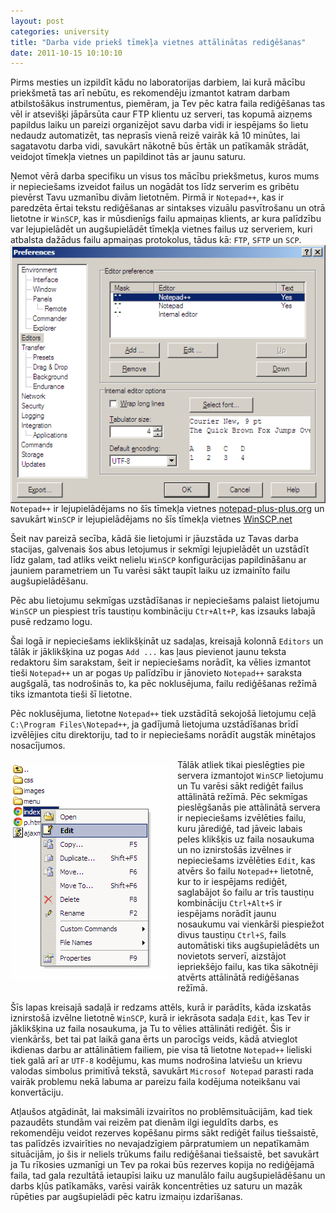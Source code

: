 ```yaml
---
layout: post
categories: university
title: "Darba vide priekš tīmekļa vietnes attālinātas rediģēšanas"
date: 2011-10-15 10:10:10
---
```


Pirms mesties un izpildīt kādu no laboratorijas darbiem, lai kurā mācību priekšmetā tas arī nebūtu, es rekomendēju izmantot katram darbam atbilstošākus instrumentus, piemēram, ja Tev pēc katra faila rediģēšanas tas vēl ir atsevišķi jāpārsūta caur FTP klientu uz serveri, tas kopumā aizņems papildus laiku un pareizi organizējot savu darba vidi ir iespējams šo lietu nedaudz automatizēt, tas neprasīs vienā reizē vairāk kā 10 minūtes, lai sagatavotu darba vidi, savukārt nākotnē būs ērtāk un patīkamāk strādāt, veidojot tīmekļa vietnes un papildinot tās ar jaunu saturu.

Ņemot vērā darba specifiku un visus tos mācību priekšmetus, kuros mums ir nepieciešams izveidot failus un nogādāt tos līdz serverim es gribētu pievērst Tavu uzmanību divām lietotnēm. Pirmā ir `Notepad++`, kas ir paredzēta ērtai tekstu rediģēšanas ar sintakses vizuālu pasvītrošanu un otrā lietotne ir `WinSCP`, kas ir mūsdienīgs failu apmaiņas klients, ar kura palīdzību var lejupielādēt un augšupielādēt tīmekļa vietnes failus uz serveriem, kuri atbalsta dažādus failu apmaiņas protokolus, tādus kā: `FTP`, `SFTP` un `SCP`.
</br>
<img src="/images/wscp.png" alt="WinSCP Konfigurācijas Parametri" title="WinSCP Konfigurācijas Parametri" style="float:right; padding:0 0 0 1em;"/>
</br>
`Notepad++` ir lejupielādējams no šīs tīmekļa vietnes [notepad-plus-plus.org][notepad] un savukārt `WinSCP` ir lejupielādējams no šīs tīmekļa vietnes [WinSCP.net][winscp]

Šeit nav pareizā secība, kādā šie lietojumi ir jāuzstāda uz Tavas darba stacijas, galvenais šos abus letojumus ir sekmīgi lejupielādēt un uzstādīt līdz galam, tad atliks veikt nelielu `WinSCP` konfigurācijas papildināšanu ar jauniem parametriem un Tu varēsi sākt taupīt laiku uz izmainīto failu augšupielādēšanu.

Pēc abu lietojumu sekmīgas uzstādīšanas ir nepieciešams palaist lietojumu `WinSCP` un piespiest trīs taustiņu kombināciju `Ctr+Alt+P`, kas izsauks labajā pusē redzamo logu.

Šai logā ir nepieciešams ieklikšķināt uz sadaļas, kreisajā kolonnā `Editors` un tālāk ir jāklikšķina uz pogas `Add ...` kas ļaus pievienot jaunu teksta redaktoru šim sarakstam, šeit ir nepieciešams norādīt, ka vēlies izmantot tieši `Notepad++` un ar pogas `Up` palīdzību ir jānovieto `Notepad++` saraksta augšgalā, tas nodrošinās to, ka pēc noklusējuma, failu rediģēšanas režīmā tiks izmantota tieši šī lietotne.

Pēc noklusējuma, lietotne `Notepad++` tiek uzstādītā sekojošā lietojumu ceļā `C:\Program Files\Notepad++`, ja gadījumā lietojuma uzstādīšanas brīdī izvēlējies citu direktoriju, tad to ir nepieciešams norādīt augstāk minētajos nosacījumos.

<img src="/images/wscp-edit.png" alt="WinSCP failu rediģēšana tiešsaistē" title="WinSCP failu rediģēšana tiešsaistē" style="float:left; padding:.5em 1em .5em 0;"/>

Tālāk atliek tikai pieslēgties pie servera izmantojot `WinSCP` lietojumu un Tu varēsi sākt rediģēt failus attālinātā režīmā. Pēc sekmīgas pieslēgšanās pie attālinātā servera ir nepieciešams izvēlēties failu, kuru jārediģē, tad jāveic labais peles klikšķis uz faila nosaukuma un no iznirstošās izvēlnes ir nepieciešams izvēlēties `Edit`, kas atvērs šo failu `Notepad++` lietotnē, kur to ir iespējams rediģēt, saglabājot šo failu ar trīs taustiņu kombināciju `Ctrl+Alt+S` ir iespējams norādīt jaunu nosaukumu vai vienkārši piespiežot divus taustiņu `Ctrl+S`, fails automātiski tiks augšupielādēts un novietots serverī, aizstājot iepriekšējo failu, kas tika sākotnēji atvērts attālinātā rediģēšanas režīmā.

Šīs lapas kreisajā sadaļā ir redzams attēls, kurā ir parādīts, kāda izskatās iznirstošā izvēlne lietotnē `WinSCP`, kurā ir iekrāsota sadaļa `Edit`, kas Tev ir jāklikšķina uz faila nosaukuma, ja Tu to vēlies attālināti rediģēt. Šis ir vienkāršs, bet tai pat laikā gana ērts un parocīgs veids, kādā atvieglot ikdienas darbu ar attālinātiem failiem, pie visa tā lietotne `Notepad++` lieliski tiek galā arī ar `UTF-8` kodējumu, kas mums nodrošina latviešu un krievu valodas simbolus primitīvā tekstā, savukārt `Microsof Notepad` parasti rada vairāk problemu nekā labuma ar pareizu faila kodējuma noteikšanu vai konvertāciju.

Atļaušos atgādināt, lai maksimāli izvairītos no problēmsituācijām, kad tiek pazaudēts stundām vai reizēm pat dienām ilgi ieguldīts darbs, es rekomendēju veidot rezerves kopēšanu pirms sākt rediģēt failus tiešsaistē, tas palīdzēs izvairīties no nevajadzīgiem pārpratumiem un nepatīkamām situācijām, jo šis ir neliels trūkums failu rediģēšanai tiešsaistē, bet savukārt ja Tu rīkosies uzmanīgi un Tev pa rokai būs rezerves kopija no rediģējamā faila, tad gala rezultātā ietaupīsi laiku uz manulālo failu augšupielādēšanu un darbs kļūs patīkamāks, varēsi vairāk koncentrēties uz saturu un mazāk rūpēties par augšupielādi pēc katru izmaiņu izdarīšanas.

[notepad]: http://notepad-plus-plus.org/download/
[winscp]:  http://winscp.net/eng/download.php
